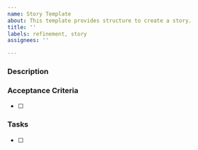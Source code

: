 ```yaml
---
name: Story Template
about: This template provides structure to create a story.
title: ''
labels: refinement, story
assignees: ''

---
```


### Description

### Acceptance Criteria
- [ ] 

### Tasks
- [ ]
